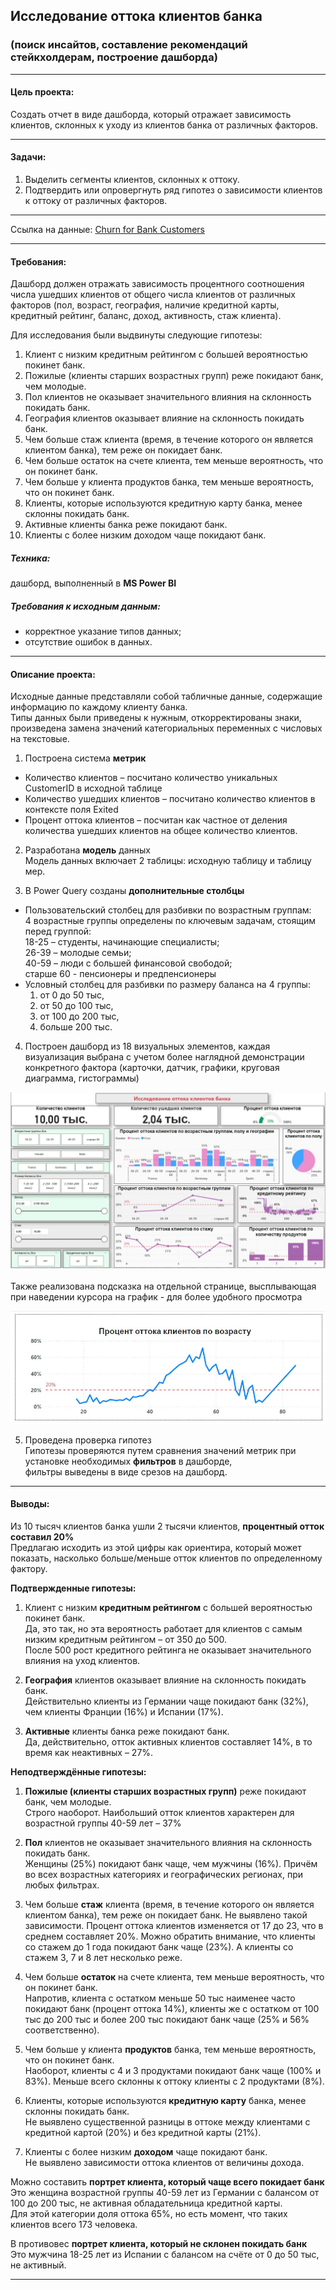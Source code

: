 ## Исследование оттока клиентов банка 
### (поиск инсайтов, составление рекомендаций стейкхолдерам, построение дашборда)

---

#### Цель проекта: 
Создать отчет в виде дашборда, который отражает зависимость клиентов, склонных к уходу из клиентов банка от различных факторов.

---

#### Задачи:
1.	Выделить сегменты клиентов, склонных к оттоку.
2.	Подтвердить или опровергнуть ряд гипотез о зависимости клиентов к оттоку от различных факторов.

---

Ссылка на данные: [Churn for Bank Customers](https://www.kaggle.com/datasets/mathchi/churn-for-bank-customers)

---
#### Требования:
Дашборд должен отражать зависимость процентного соотношения числа ушедших клиентов от общего числа клиентов от различных факторов (пол, возраст, география, наличие кредитной карты, кредитный рейтинг, баланс, доход, активность, стаж клиента).

Для исследования были выдвинуты следующие гипотезы:

1.	Клиент с низким кредитным рейтингом с большей вероятностью покинет банк.
2.	Пожилые (клиенты старших возрастных групп) реже покидают банк, чем молодые.
3.	Пол клиентов не оказывает значительного влияния на склонность покидать банк.
4.	География клиентов оказывает влияние на склонность покидать банк.
5.	Чем больше стаж клиента (время, в течение которого он является клиентом банка), тем реже он покидает банк.
6.	Чем больше остаток на счете клиента, тем меньше вероятность, что он покинет банк.
7.	Чем больше у клиента продуктов банка, тем меньше вероятность, что он покинет банк.
8.	Клиенты, которые используются кредитную карту банка, менее склонны покидать банк.
9.	Активные клиенты банка реже покидают банк.
10.	Клиенты с более низким доходом чаще покидают банк.

##### Техника: 
дашборд, выполненный в **MS Power BI**
##### Требования к исходным данным: 
- корректное указание типов данных;    
- отсутствие ошибок в данных.
---
#### Описание проекта:
Исходные данные представляли собой табличные данные, содержащие информацию по каждому клиенту банка.    
Типы данных были приведены к нужным, откорректированы знаки, произведена замена значений категориальных переменных с числовых на текстовые.    
 1. Построена система **метрик**    
* Количество клиентов – посчитано количество уникальных CustomerID в исходной таблице    
* Количество ушедших клиентов – посчитано количество клиентов в контексте поля Exited    
* Процент оттока клиентов – посчитан как частное от деления количества ушедших клиентов на общее количество клиентов.    

2. Разработана **модель** данных    
Модель данных включает 2 таблицы: исходную таблицу и таблицу мер.    

3. В Power Query созданы **дополнительные столбцы**    
* Пользовательский столбец для разбивки по возрастным группам:    
4 возрастные группы определены по ключевым задачам, стоящим перед группой:    
  18-25 – студенты, начинающие специалисты;    
  26-39 – молодые семьи;    
  40-59 – люди с большей финансовой свободой;    
  старше 60 - пенсионеры и предпенсионеры      
* Условный столбец для разбивки по размеру баланса на 4 группы:    
  1) от 0 до 50 тыс,    
  2) от 50 до 100 тыс,    
  3) от 100 до 200 тыс,    
  4) больше 200 тыс.

4. Построен дашборд из 18 визуальных элементов, каждая визуализация выбрана с учетом более наглядной демонстрации конкретного фактора (карточки, датчик, графики, круговая диаграмма, гистограммы)
   
![Вид дашборда](https://github.com/Vitochkasonik/Churn_research/blob/master/Screen%20Dash_1.jpg)


Также реализована подсказка на отдельной странице, высплывающая при наведении курсора на график - для более удобного просмотра

![Подсказка](https://github.com/Vitochkasonik/Churn_research/blob/master/Podskazka.jpg)


5. Проведена проверка гипотез    
Гипотезы проверяются путем сравнения значений метрик при установке необходимых **фильтров** в дашборде,    
фильтры выведены в виде срезов на дашборд.

---
#### Выводы:
Из 10 тысяч клиентов банка ушли 2 тысячи клиентов, **процентный отток составил 20%**     
Предлагаю исходить из этой цифры как ориентира, который может показать, насколько больше/меньше отток клиентов по определенному фактору.

**Подтвержденные гипотезы:**    
1.	Клиент с низким **кредитным рейтингом** с большей вероятностью покинет банк.    
   Да, это так, но эта вероятность работает для клиентов с самым низким кредитным рейтингом – от 350 до 500.        
  	После 500 рост кредитного рейтинга не оказывает значительного влияния на уход клиентов.
  	
2.	**География** клиентов оказывает влияние на склонность покидать банк.    
   Действительно клиенты из Германии чаще покидают банк (32%), чем клиенты Франции (16%) и Испании (17%).
  	
3.	**Активные** клиенты банка реже покидают банк.    
   Да, действительно, отток активных клиентов составляет 14%, в то время как неактивных – 27%.

**Неподтверждённые гипотезы:**
1.	**Пожилые (клиенты старших возрастных групп)** реже покидают банк, чем молодые.    
   Строго наоборот.
  	Наибольший отток клиентов характерен для возрастной группы 40-59 лет – 37%
  	
2.	**Пол** клиентов не оказывает значительного влияния на склонность покидать банк.      
Женщины (25%) покидают банк чаще, чем мужчины (16%).
Причём во всех возрастных категориях и географических регионах, при любых фильтрах.

3.	Чем больше **стаж** клиента (время, в течение которого он является клиентом банка), тем реже он покидает банк. 
   Не выявлено такой зависимости. Процент оттока клиентов изменяется от 17 до 23, что в среднем составляет 20%.
  	Можно обратить внимание, что клиенты со стажем до 1 года покидают банк чаще (23%). А клиенты со стажем 3, 7 и 8 лет несколько реже.
  	
4.	Чем больше **остаток** на счете клиента, тем меньше вероятность, что он покинет банк.    
   Напротив, клиента с остатком меньше 50 тыс наименее часто покидают банк (процент оттока 14%), клиенты же с остатком от 100 тыс до 200 тыс и более 200 тыс покидают банк чаще (25% и 56% соответственно).
  	
5.	Чем больше у клиента **продуктов** банка, тем меньше вероятность, что он покинет банк.    
    Наоборот, клиенты с 4 и 3 продуктами покидают банк чаще (100% и 83%).
  	 Меньше всего склонны к оттоку клиенты с 2 продуктами (8%).
  	
6.	Клиенты, которые используются **кредитную карту** банка, менее склонны покидать банк.    
   Не выявлено существенной разницы в оттоке между клиентами с кредитной картой (20%) и без кредитной карты (21%).
  	
7.	Клиенты с более низким **доходом** чаще покидают банк.    
    Не выявлено зависимости оттока клиентов от величины дохода.

   Можно составить **портрет клиента, который чаще всего покидает банк**    
  	Это женщина возрастной группы 40-59 лет из Германии с балансом от 100 до 200 тыс, не активная обладательница кредитной карты.    
  	Для этой категории доля оттока 65%, но есть момент, что таких клиентов всего 173 человека.
  	
   В противовес **портрет клиента, который не склонен покидать банк**    
   Это мужчина 18-25 лет из Испании с балансом на счёте от 0 до 50 тыс, не активный.


---
#### 

